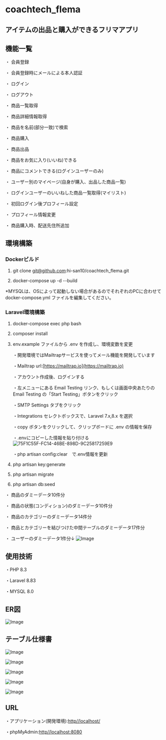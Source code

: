# coachtech_flema

## アイテムの出品と購入ができるフリマアプリ

## 機能一覧
・ 会員登録

・ 会員登録時にメールによる本人認証

・ ログイン

<!-- ・ 管理者ログイン -->

・ ログアウト

・ 商品一覧取得

・ 商品詳細情報取得

・ 商品を名前(部分一致)で検索

・ 商品購入

・ 商品出品

・ 商品をお気に入り(いいね)できる

・ 商品にコメントできる(ログインユーザーのみ)

・ ユーザー別のマイページ(自身が購入、出品した商品一覧)

・ ログインユーザーのいいねした商品一覧取得(マイリスト)

・ 初回ログイン後プロフィール設定

・ プロフィール情報変更

・ 商品購入時、配送先住所追加

## 環境構築

### Dockerビルド

1. git clone git@github.com:hi-san10/coachtech_flema.git

2. docker-compose up -d --build

*MYSQLは、OSによって起動しない場合があるのでそれぞれのPCに合わせて docker-compose.yml ファイルを編集してください。

### Laravel環境構築

1. docker-compose exec php bash

2. composer install

3. env.example ファイルから .env を作成し、環境変数を変更

    ・開発環境ではMailtrapサービスを使ってメール機能を開発しています

    ・Mailtrap url:[https://mailtrap.io](https://mailtrap.io)

    ・アカウント作成後、ログインする

    ・左メニューにある Email Testing リンク、もしくは画面中央あたりの Email Testing の「Start Testing」ボタンをクリック

    ・SMTP Settings タブをクリック

    ・Integrations セレクトボックスで、Laravel 7.x,8.x を選択

    ・copy ボタンをクリックして、クリップボードに .env の情報を保存

    ・.envにコピーした情報を貼り付ける
        ![75F1C55F-FC14-46BE-898D-9C25817259E9](https://github.com/user-attachments/assets/571e1894-4346-4b98-883d-af7e577a743e)

    ・php artisan config:clear　で.env情報を更新


4. php artisan key:generate

5. php artisan migrate

6. php artisan db:seed


・ 商品のダミーデータ10件分

・ 商品の状態(コンディション)のダミーデータ10件分

・ 商品のカテゴリーのダミーデータ14件分

・ 商品とカテゴリーを結びつけた中間テーブルのダミーデータ17件分

・ ユーザーのダミーデータ1件分↓
![Image](https://github.com/user-attachments/assets/fef256f3-d5c0-446a-8505-87e1527a9970)

## 使用技術

・PHP 8.3

・Laravel 8.83

・MYSQL 8.0

## ER図

![Image](https://github.com/user-attachments/assets/cf635c52-c126-42c2-a8cc-f72b315c29b3)

## テーブル仕様書
![Image](https://github.com/user-attachments/assets/f4395c14-6650-43fd-a1a6-efe420b14921)

![Image](https://github.com/user-attachments/assets/4e09a092-369c-44ee-bf44-d4ed715b6259)

![Image](https://github.com/user-attachments/assets/d7d13156-b32d-4eb5-b7dc-93408c3256e7)

![Image](https://github.com/user-attachments/assets/bb529ba1-1b98-44c4-ae50-abc6bae9b15c)

![Image](https://github.com/user-attachments/assets/3178cf4f-0999-4b5e-b2d3-487d01755437)

## URL

・アプリケーション(開発環境):[http//localhost/](http//localhost/)

・phpMyAdmin:[http//localhost:8080](http/localhost:8080)
